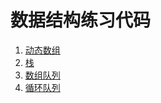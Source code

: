 # 数据结构练习代码 #
1. [动态数组](https://github.com/Zhuanglijuan/Play-with-Data-Structures/tree/master/01-Array/src)
2. [栈](https://github.com/Zhuanglijuan/Play-with-Data-Structures/tree/master/02-Stack/src)
3. [数组队列](https://github.com/Zhuanglijuan/Play-with-Data-Structures/tree/master/03-Array-Queue/src)
4. [循环队列](https://github.com/Zhuanglijuan/Play-with-Data-Structures/tree/master/04-Loop-Queue/src)